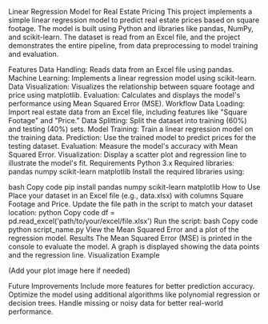 Linear Regression Model for Real Estate Pricing
This project implements a simple linear regression model to predict real estate prices based on square footage. The model is built using Python and libraries like pandas, NumPy, and scikit-learn. The dataset is read from an Excel file, and the project demonstrates the entire pipeline, from data preprocessing to model training and evaluation.

Features
Data Handling: Reads data from an Excel file using pandas.
Machine Learning: Implements a linear regression model using scikit-learn.
Data Visualization: Visualizes the relationship between square footage and price using matplotlib.
Evaluation: Calculates and displays the model's performance using Mean Squared Error (MSE).
Workflow
Data Loading: Import real estate data from an Excel file, including features like "Square Footage" and "Price."
Data Splitting: Split the dataset into training (60%) and testing (40%) sets.
Model Training: Train a linear regression model on the training data.
Prediction: Use the trained model to predict prices for the testing dataset.
Evaluation: Measure the model's accuracy with Mean Squared Error.
Visualization: Display a scatter plot and regression line to illustrate the model's fit.
Requirements
Python 3.x
Required libraries:
pandas
numpy
scikit-learn
matplotlib
Install the required libraries using:

bash
Copy code
pip install pandas numpy scikit-learn matplotlib
How to Use
Place your dataset in an Excel file (e.g., data.xlsx) with columns Square Footage and Price.
Update the file path in the script to match your dataset location:
python
Copy code
df = pd.read_excel('path/to/your/excel/file.xlsx')
Run the script:
bash
Copy code
python script_name.py
View the Mean Squared Error and a plot of the regression model.
Results
The Mean Squared Error (MSE) is printed in the console to evaluate the model.
A graph is displayed showing the data points and the regression line.
Visualization Example

(Add your plot image here if needed)

Future Improvements
Include more features for better prediction accuracy.
Optimize the model using additional algorithms like polynomial regression or decision trees.
Handle missing or noisy data for better real-world performance.
